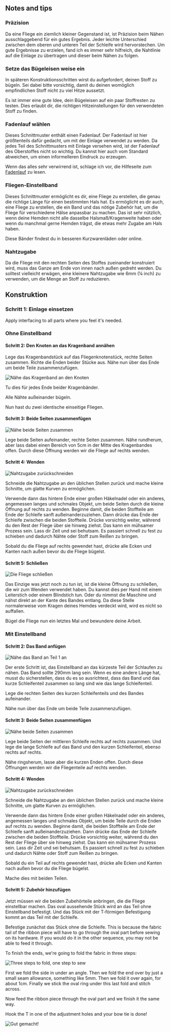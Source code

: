 ## Notes and tips

### Präzision

Da eine Fliege ein ziemlich kleiner Gegenstand ist, ist Präzision beim Nähen ausschlaggebend für ein gutes Ergebnis. Jeder leichte Unterschied zwischen dem oberen und unteren Teil der Schleife wird hervorstechen. Um gute Ergebnisse zu erzielen, fand ich es immer sehr hilfreich, die Nahtlinie auf die Einlage zu übertragen und dieser beim Nähen zu folgen.

### Setze das Bügeleisen weise ein

In späteren Konstruktionsschritten wirst du aufgefordert, deinen Stoff zu bügeln. Sei dabei bitte vorsichtig, damit du deinen womöglich empfindlichen Stoff nicht zu viel Hitze aussetzt.

Es ist immer eine gute Idee, dein Bügeleisen auf ein paar Stoffresten zu testen. Dies erlaubt dir, die richtigen Hitzeinstellungen für den verwendeten Stoff zu finden.

### Fadenlauf wählen

Dieses Schnittmuster enthält einen Fadenlauf. Der Fadenlauf ist hier größtenteils dafür gedacht, um mit der Einlage verwendet zu werden. Da jedes Teil des Schnittmusters mit Einlage versehen wird, ist der Fadenlauf des Oberstoffes nicht so wichtig. Du kannst hier auch vom Standard abweichen, um einen informelleren Eindruck zu erzeugen.

<Note>

Wenn das alles sehr verwirrend ist, schlage ich vor, die Hilfeseite zum [Fadenlauf](/docs/sewing/fabric-grain) zu lesen.

</Note>

### Fliegen-Einstellband

Dieses Schnittmuster ermöglicht es dir, eine Fliege zu erstellen, die genau die richtige Länge für einen bestimmten Hals hat. Es ermöglicht es dir auch, eine Fliege zu erstellen, die ein Band und das nötige Zubehör hat, um die Fliege für verschiedene Hälse anpassbar zu machen. Das ist sehr nützlich, wenn deine Hemden nicht alle dasselbe Halsmaß/Kragenweite haben oder wenn du manchmal gerne Hemden trägst, die etwas mehr Zugabe am Hals haben.

Diese Bänder findest du in besseren Kurzwarenläden oder online.

### Nahtzugabe

Da die Fliege mit den rechten Seiten des Stoffes zueinander konstruiert wird, muss das Ganze am Ende von innen nach außen gedreht werden. Du solltest vielleicht erwägen, eine kleinere Nahtzugabe wie 6mm (¼ inch) zu verwenden, um die Menge an Stoff zu reduzieren.


## Konstruktion

### Schritt 1: Einlage einsetzen

Apply interfacing to all parts where you feel it's needed.

### Ohne Einstellband

#### Schritt 2: Den Knoten an das Kragenband annähen

Lege das Kragenbandstück auf das Fliegenknotenstück, rechte Seiten zusammen. Richte die Enden beider Stücke aus. Nähe nun über das Ende um beide Teile zusammenzufügen.

![Nähe das Kragenband an den Knoten](step12.png)

Tu dies für jedes Ende beider Kragenbänder.

Alle Nähte außeinander bügeln.

Nun hast du zwei identische einseitige Fliegen.

#### Schritt 3: Beide Seiten zusammenfügen

![Nähe beide Seiten zusammen](step13.png)

Lege beide Seiten aufeinander, rechte Seiten zusammen. Nähe rundherum, aber lass dabei einen Bereich von 5cm in der Mitte des Kragenbandes offen. Durch diese Öffnung werden wir die Fliege auf rechts wenden.

#### Schritt 4: Wenden

![Nahtzugabe zurückschneiden](step14.png)

Schneide die Nahtzugabe an den üblichen Stellen zurück und mache kleine Schnitte, um glatte Kurven zu ermöglichen.

Verwende dann das hintere Ende einer großen Häkelnadel oder ein anderes, angemessen langes und schmales Objekt, um beide Seiten durch die kleine Öffnung auf rechts zu wenden. Beginne damit, die beiden Stoffteile am Ende der Schleife sanft außeinanderzuziehen. Dann drücke das Ende der Schleife zwischen die beiden Stoffteile. Drücke vorsichtig weiter, während du den Rest der Fliege über sie hinweg ziehst. Das kann ein mühsamer Prozess sein. Lass dir Zeit und sei behutsam. Es passiert schnell zu fest zu schieben und dadurch Nähte oder Stoff zum Reißen zu bringen.

Sobald du die Fliege auf rechts gewendet hast, drücke alle Ecken und Kanten nach außen bevor du die Fliege bügelst.

#### Schritt 5: Schließen

![Die Fliege schließen](step15.png)

Das Einzige was jetzt noch zu tun ist, ist die kleine Öffnung zu schließen, die wir zum Wenden verwendet haben. Du kannst dies per Hand mit einem Leiterstich oder einem Blindstich tun. Oder du nimmst die Maschine und nähst direkt an der Kante des Bandes entlang. Da diese Stelle normalerweise vom Kragen deines Hemdes verdeckt wird, wird es nicht so auffallen.

Bügel die Fliege nun ein letztes Mal und bewundere deine Arbeit.

### Mit Einstellband

#### Schritt 2: Das Band anfügen

![Nähe das Band an Teil 1 an](step22.png)

Der erste Schritt ist, das Einstellband an das kürzeste Teil der Schlaufen zu nähen. Das Band sollte 290mm lang sein. Wenn es eine andere Länge hat, musst du sicherstellen, dass du es so ausrichtest, dass das Band und das kurze Schleifenteil zusammen so lang sind wie das lange Schleifenteil.

Lege die rechten Seiten des kurzen Schleifenteils und des Bandes aufeinander.

Nähe nun über das Ende um beide Teile zusammenzufügen.

#### Schritt 3: Beide Seiten zusammenfügen

![Nähe beide Seiten zusammen](step23.png)

Lege beide Seiten der mittleren Schleife rechts auf rechts zusammen. Und lege die lange Schleife auf das Band und den kurzen Schleifenteil, ebenso rechts auf rechts.

Nähe ringsherum, lasse aber die kurzen Enden offen. Durch diese Öffnungen werden wir die Fliegenteile auf rechts wenden.

#### Schritt 4: Wenden

![Nahtzugabe zurückschneiden](step14.png)

Schneide die Nahtzugabe an den üblichen Stellen zurück und mache kleine Schnitte, um glatte Kurven zu ermöglichen.

Verwende dann das hintere Ende einer großen Häkelnadel oder ein anderes, angemessen langes und schmales Objekt, um beide Teile durch die Enden auf rechts zu wenden. Beginne damit, die beiden Stoffteile am Ende der Schleife sanft außeinanderzuziehen. Dann drücke das Ende der Schleife zwischen die beiden Stoffteile. Drücke vorsichtig weiter, während du den Rest der Fliege über sie hinweg ziehst. Das kann ein mühsamer Prozess sein. Lass dir Zeit und sei behutsam. Es passiert schnell zu fest zu schieben und dadurch Nähte oder Stoff zum Reißen zu bringen.

Sobald du ein Teil auf rechts gewendet hast, drücke alle Ecken und Kanten nach außen bevor du die Fliege bügelst.

Mache dies mit beiden Teilen.

#### Schritt 5: Zubehör hinzufügen

Jetzt müssen wir die beiden Zubehörteile anbringen, die die Fliege einstellbar machen. Das oval aussehende Stück wird an das Teil ohne Einstellband befestigt. Und das Stück mit der T-förmigen Befestigung kommt an das Teil mit der Schleife.

Befestige zunächst das Stück ohne die Schleife. This is because the fabric tail of the ribbon piece will have to go through the oval part before sewing on its hardware. If you would do it in the other sequence, you may not be able to feed it through.

To finish the ends, we're going to fold the fabric in three steps:

![Three steps to fold, one step to sew](step25.png)

First we fold the side in under an angle. Then we fold the end over by just a small seam allowance, something like 5mm. Then we fold it over again, for about 1cm. Finally we stick the oval ring under this last fold and stitch across.

Now feed the ribbon piece through the oval part and we finish it the same way.

Hook the T in one of the adjustment holes and your bow tie is done!

![Gut gemacht!](finished.gif)
